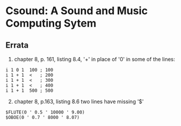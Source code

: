 Csound: A Sound and Music Computing Sytem
================================

Errata
------

1. chapter 8, p. 161, listing 8.4, '+' in place of '0' in
some of the lines:

```
i 1 0 1  100 ; 100
i 1 + 1  <   ; 200 
i 1 + 1  <   ; 300
i 1 + 1  <   ; 400
i 1 + 1  500 ; 500
```


2. chapter 8, p.163, listing 8.6 two lines
have missing '$' 

```
$FLUTE(0 ' 0.5 ' 10000 ' 9.00)
$OBOE(0 ' 0.7 ' 8000 ' 8.07)
```
